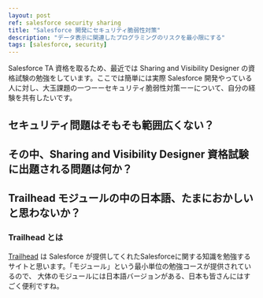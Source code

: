 ```yaml
---
layout: post
ref: salesforce security sharing
title: "Salesforce 開発にセキュリティ脆弱性対策"
description: "データ表示に関連したプログラミングのリスクを最小限にする"
tags: [salesforce, security]
---
```


Salesforce TA 資格を取るため、最近では Sharing and Visibility Designer の資格試験の勉強をしています。ここでは簡単には実際 Salesforce 開発やっている人に対し、大玉課題の一つーーセキュリティ脆弱性対策ーーについて、自分の経験を共有したいです。

## セキュリティ問題はそもそも範囲広くない？

## その中、Sharing and Visibility Designer 資格試験に出題される問題は何か？

## Trailhead モジュールの中の日本語、たまにおかしいと思わないか？

### Trailhead とは
[Trailhead](https://trailhead.salesforce.com/) は Salesforce が提供してくれたSalesforceに関する知識を勉強するサイトと思います。「モジュール」という最小単位の勉強コースが提供されているので、
大体のモジュールには日本語バージョンがある、日本も皆さんにはすごく便利ですね。

### 